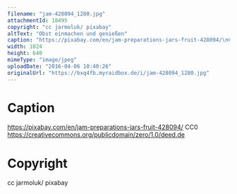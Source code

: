 ```yaml
---
filename: "jam-428094_1280.jpg"
attachmentId: 18495
copyright: "cc jarmoluk/ pixabay"
altText: "Obst einmachen und genießen"
caption: "https://pixabay.com/en/jam-preparations-jars-fruit-428094/\nCC0\nhttps://creativecommons.org/publicdomain/zero/1.0/deed.de"
width: 1024
height: 640
mimeType: "image/jpeg"
uploadDate: "2016-04-06 10:40:26"
originalUrl: "https://bxq4fb.myraidbox.de/i/jam-428094_1280.jpg"
---
```


# Caption

https://pixabay.com/en/jam-preparations-jars-fruit-428094/
CC0
https://creativecommons.org/publicdomain/zero/1.0/deed.de

# Copyright

cc jarmoluk/ pixabay
